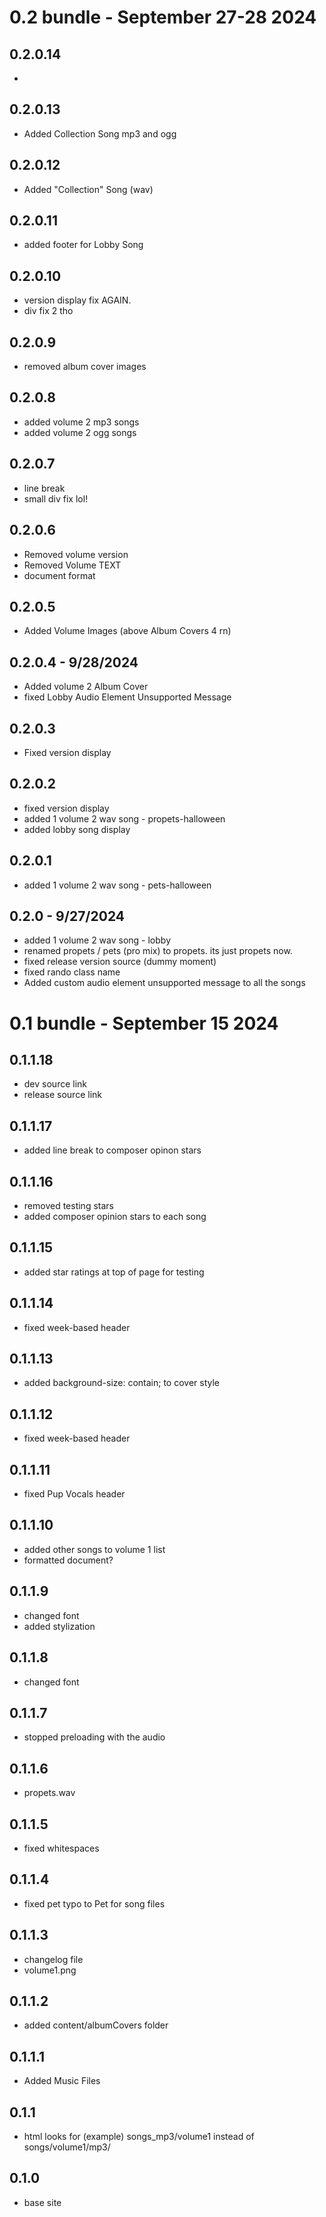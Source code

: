 # 0.2 bundle - September 27-28 2024
## 0.2.0.14
- 
## 0.2.0.13
- Added Collection Song mp3 and ogg
## 0.2.0.12
- Added "Collection" Song (wav)
## 0.2.0.11
- added footer for Lobby Song
## 0.2.0.10
- version display fix AGAIN.
- div fix 2 tho
## 0.2.0.9
- removed album cover images
## 0.2.0.8
- added volume 2 mp3 songs
- added volume 2 ogg songs
## 0.2.0.7
- line break
- small div fix lol!
## 0.2.0.6
- Removed volume version
- Removed Volume TEXT
- document format
## 0.2.0.5
- Added Volume Images (above Album Covers 4 rn)
## 0.2.0.4 - 9/28/2024
- Added volume 2 Album Cover
- fixed Lobby Audio Element Unsupported Message
## 0.2.0.3
- Fixed version display
## 0.2.0.2
- fixed version display
- added 1 volume 2 wav song - propets-halloween
- added lobby song display
## 0.2.0.1
- added 1 volume 2 wav song - pets-halloween
## 0.2.0 - 9/27/2024
- added 1 volume 2 wav song - lobby
- renamed propets / pets (pro mix) to propets. its just propets now.
- fixed release version source (dummy moment)
- fixed rando class name
- Added custom audio element unsupported message to all the songs

# 0.1 bundle - September 15 2024
## 0.1.1.18
- dev source link
- release source link
## 0.1.1.17
- added line break to composer opinon stars
## 0.1.1.16
- removed testing stars
- added composer opinion stars to each song
## 0.1.1.15
- added star ratings at top of page for testing
## 0.1.1.14
- fixed week-based header
## 0.1.1.13
- added background-size: contain; to cover style
## 0.1.1.12
- fixed week-based header
## 0.1.1.11
- fixed Pup Vocals header
## 0.1.1.10
- added other songs to volume 1 list
- formatted document? 
## 0.1.1.9
- changed font
- added stylization
## 0.1.1.8
- changed font
## 0.1.1.7
- stopped preloading with the audio
## 0.1.1.6
- propets.wav
## 0.1.1.5
- fixed whitespaces
## 0.1.1.4
- fixed pet typo to Pet for song files
## 0.1.1.3
- changelog file
- volume1.png
## 0.1.1.2
- added content/albumCovers folder
## 0.1.1.1
- Added Music Files
## 0.1.1
- html looks for (example) songs_mp3/volume1 instead of songs/volume1/mp3/
## 0.1.0
- base site
